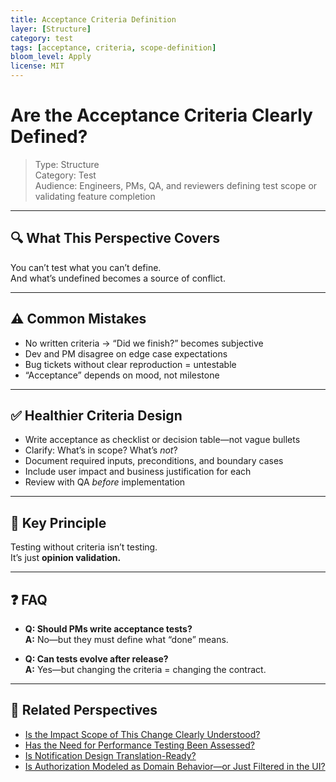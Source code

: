 ```yaml
---
title: Acceptance Criteria Definition
layer: [Structure]
category: test
tags: [acceptance, criteria, scope-definition]
bloom_level: Apply
license: MIT
---
```


# Are the Acceptance Criteria Clearly Defined?

> Type: Structure  
> Category: Test  
> Audience: Engineers, PMs, QA, and reviewers defining test scope or validating feature completion

---

## 🔍 What This Perspective Covers

You can’t test what you can’t define.  
And what’s undefined becomes a source of conflict.

---

## ⚠️ Common Mistakes

- No written criteria → “Did we finish?” becomes subjective  
- Dev and PM disagree on edge case expectations  
- Bug tickets without clear reproduction = untestable  
- “Acceptance” depends on mood, not milestone

---

## ✅ Healthier Criteria Design

- Write acceptance as checklist or decision table—not vague bullets  
- Clarify: What’s in scope? What’s *not*?  
- Document required inputs, preconditions, and boundary cases  
- Include user impact and business justification for each  
- Review with QA *before* implementation

---

## 🧠 Key Principle

Testing without criteria isn’t testing.  
It’s just **opinion validation.**

---

## ❓ FAQ

- **Q: Should PMs write acceptance tests?**  
  **A:** No—but they must define what “done” means.

- **Q: Can tests evolve after release?**  
  **A:** Yes—but changing the criteria = changing the contract.

---

## 🔗 Related Perspectives

- [Is the Impact Scope of This Change Clearly Understood?](impact-scope-analysis.md)
- [Has the Need for Performance Testing Been Assessed?](performance-test-plan.md)
- [Is Notification Design Translation-Ready?](../ui/notification-localization.md)
- [Is Authorization Modeled as Domain Behavior—or Just Filtered in the UI?](../domain/domain-permissions.md)
